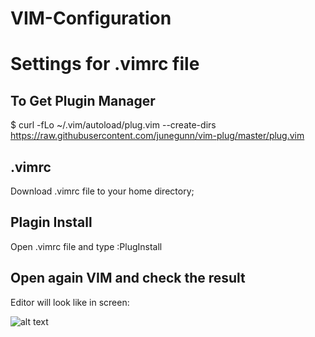 # VIM-Configuration
# Settings for .vimrc file

## To Get Plugin Manager
$ curl -fLo ~/.vim/autoload/plug.vim --create-dirs https://raw.githubusercontent.com/junegunn/vim-plug/master/plug.vim

## .vimrc
Download .vimrc file to your home directory;

## Plagin Install
Open .vimrc file and type :PlugInstall

## Open again VIM and check the result
Editor will look like in screen:

![alt text](https://github.com/AndreyZemskov/Flask/blob/master/Screens/VIM.PNG)
